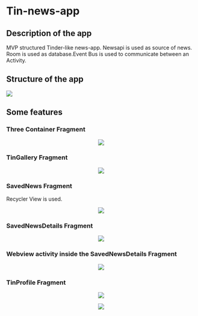 # Tin-news-app
## Description of the app
MVP structured Tinder-like news-app. Newsapi is used as source of news. Room is used as database.Event Bus is used to communicate between an Activity.

## Structure of the app
![](https://github.com/helibu/Tin-news-app/blob/master/gifs/structure.JPG)

## Some features

### Three Container Fragment
<p align="center"><img src="https://github.com/helibu/Tin-news-app/blob/master/gifs/threeContainerFragment.gif"></p>

### TinGallery Fragment
<p align="center"><img src="https://github.com/helibu/Tin-news-app/blob/master/gifs/tinGallery.gif"></p>

### SavedNews Fragment
Recycler View is used.

<p align="center"><img src="https://github.com/helibu/Tin-news-app/blob/master/gifs/savedNews.gif"></p>

### SavedNewsDetails Fragment
<p align="center"><img src="https://github.com/helibu/Tin-news-app/blob/master/gifs/savedNewsDetails.gif"></p>

### Webview activity inside the SavedNewsDetails Fragment
<p align="center"><img src="https://github.com/helibu/Tin-news-app/blob/master/gifs/webviewActivity.gif"></p>


### TinProfile Fragment
<p align="center"><img src="https://github.com/helibu/Tin-news-app/blob/master/gifs/clearCache.gif"></p>

<p align="center"><img src="https://github.com/helibu/Tin-news-app/blob/master/gifs/languageChange.gif"></p>
